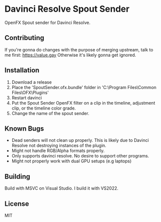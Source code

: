 # Davinci Resolve Spout Sender
OpenFX Spout sender for Davinci Resolve.

## Contributing
If you're gonna do changes with the purpose of merging upstream, talk to me first: https://value.gay
Otherwise it's likely gonna get ignored.

## Installation
1. Download a release
2. Place the 'SpoutSender.ofx.bundle' folder in 'C:\Program Files\Common Files\OFX\Plugins'
3. Restart davinci
4. Put the Spout Sender OpenFX filter on a clip in the timeline, adjustment clip, or the timeline color grade.
5. Change the name of the spout sender.

## Known Bugs
* Dead senders will not clean up properly. This is likely due to Davinci Resolve not destroying instances of the plugin.
* Might not handle RGB/Alpha formats properly.
* Only supports davinci resolve. No desire to support other programs.
* Might not properly work with dual GPU setups (e.g laptops)

## Building
Build with MSVC on Visual Studio. I build it with VS2022.

## License
MIT
